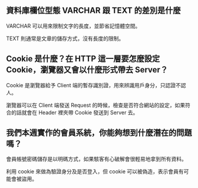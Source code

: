 ## 資料庫欄位型態 VARCHAR 跟 TEXT 的差別是什麼
VARCHAR 可以用來限制文字的長度，並節省記憶體空間。

TEXT 則通常是文章的儲存方式，沒有長度的限制。

## Cookie 是什麼？在 HTTP 這一層要怎麼設定 Cookie，瀏覽器又會以什麼形式帶去 Server？

Cookie 是瀏覽器給予 Client 端的暫存識別證，用來辨識用戶身分，只認證不認人。

瀏覽器可以在 Client 端發送 Request 的時候，檢查是否符合網站的設定，如果符合的話就會在 Header 裡夾帶 Cookie 發送到 Server 去。


## 我們本週實作的會員系統，你能夠想到什麼潛在的問題嗎？

會員帳號密碼儲存是以明碼方式，如果駭客有心破解會很輕易地拿到所有資料。

利用 cookie 來做為驗證身分及是否登入，但 cookie 可以被偽造，表示會員有可能會被盜用。
